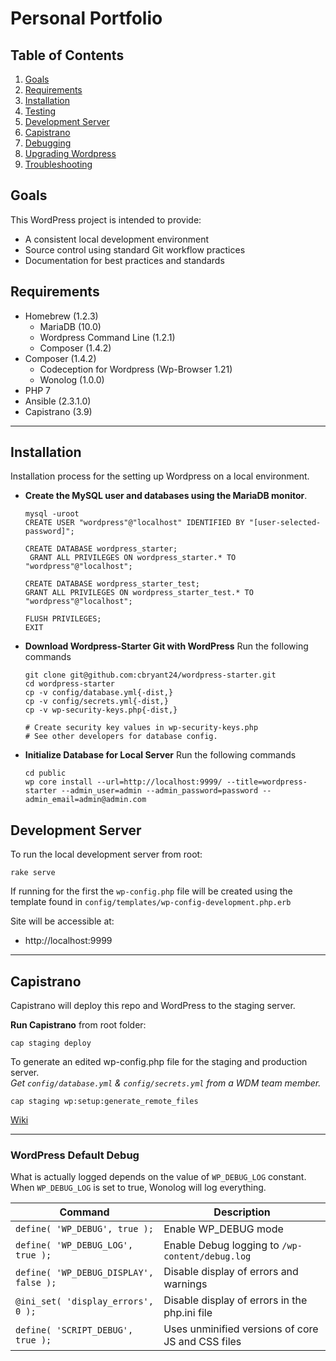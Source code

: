 # Personal Portfolio

## Table of Contents
1. [Goals](#goals)
1. [Requirements](#requirements)
1. [Installation](#installation)
1. [Testing](#testing)
1. [Development Server](#development-server)
1. [Capistrano](#capistrano)
1. [Debugging](#debugging)
1. [Upgrading Wordpress]()
1. [Troubleshooting](#troubleshooting)

## Goals
This WordPress project is intended to provide:
- A consistent local development environment
- Source control using standard Git workflow practices
- Documentation for best practices and standards

## Requirements
- Homebrew (1.2.3)
  - MariaDB (10.0)
  - Wordpress Command Line (1.2.1)
  - Composer (1.4.2)
- Composer (1.4.2)
  - Codeception for Wordpress (Wp-Browser 1.21)
  - Wonolog (1.0.0)
- PHP 7
- Ansible (2.3.1.0) 
- Capistrano (3.9)

***

## Installation
Installation process for the setting up Wordpress on a local environment.

- **Create the MySQL user and databases using the MariaDB monitor**.

      mysql -uroot
      CREATE USER "wordpress"@"localhost" IDENTIFIED BY "[user-selected-password]";

      CREATE DATABASE wordpress_starter;
       GRANT ALL PRIVILEGES ON wordpress_starter.* TO "wordpress"@"localhost";

      CREATE DATABASE wordpress_starter_test;
      GRANT ALL PRIVILEGES ON wordpress_starter_test.* TO "wordpress"@"localhost";

      FLUSH PRIVILEGES;
      EXIT

- **Download Wordpress-Starter Git with WordPress**
Run the following commands

      git clone git@github.com:cbryant24/wordpress-starter.git
      cd wordpress-starter
      cp -v config/database.yml{-dist,}
      cp -v config/secrets.yml{-dist,}
      cp -v wp-security-keys.php{-dist,}

      # Create security key values in wp-security-keys.php
      # See other developers for database config.

- **Initialize Database for Local Server**
Run the following commands  

      cd public
      wp core install --url=http://localhost:9999/ --title=wordpress-starter --admin_user=admin --admin_password=password --admin_email=admin@admin.com

## Development Server

To run the local development server from root:

    rake serve

If running for the first the `wp-config.php` file will be created using the template found in `config/templates/wp-config-development.php.erb`

Site will be accessible at:

- http://localhost:9999

***


## Capistrano

Capistrano will deploy this repo and WordPress to the staging server.

**Run Capistrano** from root folder:

    cap staging deploy

To generate an edited wp-config.php file for the staging and production server.  
_Get `config/database.yml` & `config/secrets.yml` from a WDM team member._

    cap staging wp:setup:generate_remote_files

[Wiki](https://github.com/cbryant24/wordpress_starter/wiki/Capistrano)

***

### WordPress Default Debug

What is actually logged depends on the value of `WP_DEBUG_LOG` constant. When `WP_DEBUG_LOG` is set to true, Wonolog will log everything.

| Command | Description |
| --- | --- |
| `define( 'WP_DEBUG', true );` | Enable WP_DEBUG mode |
| `define( 'WP_DEBUG_LOG', true );` | Enable Debug logging to `/wp-content/debug.log` |
| `define( 'WP_DEBUG_DISPLAY', false );` | Disable display of errors and warnings |
| `@ini_set( 'display_errors', 0 );` | Disable display of errors in the php.ini file  |
| `define( 'SCRIPT_DEBUG', true );` | Uses unminified versions of core JS and CSS files |

